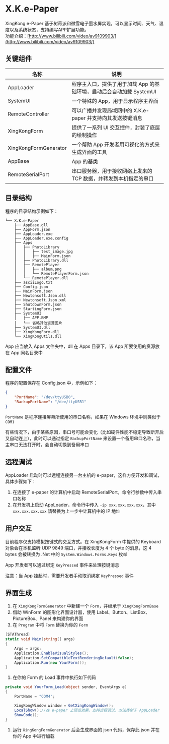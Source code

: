# X.K.e-Paper
XingKong e-Paper
基于树莓派和微雪电子墨水屏实现，可以显示时间、天气、温度以及系统状态，支持编写APP扩展功能。<br/>
功能介绍：[http://www.bilibili.com/video/av9109903/](http://www.bilibili.com/video/av9109903/)<br/>

## 关键组件 
| 名称 | 说明 |
|-|-|
AppLoader | 程序主入口，提供了用于加载 App 的基础环境，启动后会自动加载 SystemUI
SystemUI | 一个特殊的 App，用于显示程序主界面
RemoteController | 可以广播并发现局域网中的 X.K.e-paper 并支持向其发送按键消息
XingKongForm | 提供了一系列 UI 交互控件，封装了底层的绘制操作
XingKongFormGenerator | 一个帮助 App 开发者用可视化的方式来生成界面的工具
AppBase | App 的基类
RemoteSerialPort | 串口服务器，用于接收网络上发来的 TCP 数据，并转发到本机指定的串口

## 目录结构
程序的目录结构示例如下：
```
└── X.K.e-Paper
    ├── AppBase.dll
    ├── AppForm.json
    ├── AppLoader.exe
    ├── AppLoader.exe.config
    ├── Apps
    │   ├── PhotoLibrary
    │   │   ├── test_image.jpg
    │   │   ├── MainForm.json
    │   ├── PhotoLibrary.dll
    │   ├── RemotePlayer
    │   │   ├── album.png
    │   │   └── RemotePlayerForm.json
    │   └── RemotePlayer.dll
    ├── asciiLogo.txt
    ├── Config.json
    ├── MainForm.json
    ├── Newtonsoft.Json.dll
    ├── Newtonsoft.Json.xml
    ├── ShutdownForm.json
    ├── StartingForm.json
    ├── SystemUI
    │   ├── APP.BMP
    │   └── 省略其他资源图片
    ├── SystemUI.dll
    ├── XingKongForm.dll
    └── XingKongUtils.dll
```
App 应当放入 Apps 文件夹中，dll 在 Apps 目录下，该 App 所要使用的资源放在 App 同名目录中

## 配置文件
程序的配置保存在 Config.json 中，示例如下：
```Json
{
	"PortName": "/dev/ttyUSB0",
	"BackupPortName": "/dev/ttyUSB1"
}
```
`PortName` 是程序连接屏幕所使用的串口名称，如果在 Windows 环境中则类似于 `COM1`

有些情况下，由于某些原因，串口号可能会变化（比如硬件性能不稳定导致断开后又自动连上），此时可以通过指定 `BackupPortName` 来设置一个备用串口名称，当主串口无法打开时，会自动切换到备用串口

## 远程调试
AppLoader 启动时可以远程连接另一台主机的 e-paper，这样方便开发和调试，具体步骤如下：
1. 在连接了 e-paper 的计算机中启动 RemoteSerialPort，命令行参数中传入串口名称
1. 在开发机上启动 AppLoader，命令行中传入 `-ip xxx.xxx.xxx.xxx`，其中 `xxx.xxx.xxx.xxx` 请替换为上一步中计算机中的 IP 地址

## 用户交互
目前程序仅支持模拟按键式的交互方式。在 XingKongForm 中提供的 Keyboard 对象会在本机监听 UDP 9849 端口，并接收长度为 4 个 byte 的消息，这 4 bytes 会被转换为 .Net 中的 `System.Windows.Forms.Keys` 枚举

App 开发者可以通过绑定 `KeyPressed` 事件来处理按键消息

注意：当 App 挂起时，需要开发者手动取消绑定 `KeyPressed` 事件

## 界面生成
1. 在 `XingKongFormGenerator` 中新建一个 `Form`，并继承于 `XingKongFormBase`
1. 借助 WinForm 的图形化界面设计器，使用 Label、Button、ListBox、PictureBox、Panel 来构建你的界面
1. 在 `Program` 中将 `Form` 替换为你的 `Form`<br>
```C#
[STAThread]
static void Main(string[] args)
{
    Args = args;
    Application.EnableVisualStyles();
    Application.SetCompatibleTextRenderingDefault(false);
    Application.Run(new YourForm());
}
```
1. 在你的 Form 的 Load 事件中执行如下代码<br>
```C#
private void YourForm_Load(object sender, EventArgs e)
{
    PortName = "COM4";

    XingKongWindow window = GetXingKongWindow();
    LocalShow();//在 e-paper 上预览效果，支持远程调试，方法类似于 AppLoader
    ShowCode();
}
```
1. 运行 `XingKongFormGenerator` 后会生成界面的 json 代码，保存此 json 并在你的 App 中进行加载
